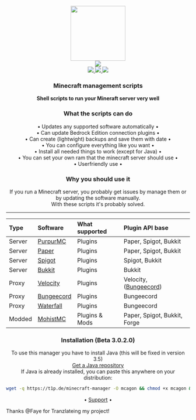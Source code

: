 <!--
<p align="side">
<a href="https://github.com/Argantiu/minecraft-manager/tree/main/.github/README-de.md">Deutsch</a>
-->
<p align="center">
    <a href="https://crazycloudcraft.de/">
    <img src="https://crazycloudcraft.de/wp-content/uploads/2021/04/cropped-crazycloudcraft-icon-server.png" width="150"><br/>
    <a href="https://github.com/Argantiu/minecraft-manager/security">
    <img src="https://github.com/Argantiu/minecraft-manager/actions/workflows/codacy.yml/badge.svg" /><br/>
    <a href="https://github.com/Argantiu/minecraft-manager">
    <img src="https://img.shields.io/badge/Latest%20Build-Beta%203.0.2.0-blue" />
    <img src="https://img.shields.io/github/downloads-pre/Argantiu/.github/v3.0.2.0/total?color=blue&label=Downloads%20latest" />
    <a href="https://github.com/Argantiu/minecraft-manager">
    <img src="https://img.shields.io/github/downloads/Argantiu/.github/total?color=blue&label=All%20Downloads" />
</a>
</p>
<h3 align="center">
Minecraft management scripts
</h3>
<p align="center">
    <a><b>Shell scripts to run your Mineraft server very well</b></a>
</p>
<h3 align="center">
What the scripts can do
</h3>
<p align="center">
<a>• Updates any supported software automatically •</a><br/>
<a>• Can update Bedrock Edition connection plugins •</a><br/>
<a>• Can create (lightwight) backups and save them with date •</a><br/>
<a>• You can configure everything like you want •</a><br/>
<a>• Install all needed things to work (except for Java) •</a><br/>
<a>• You can set your own ram that the minecraft server should use •</a><br/>
<a>• Userfriendly use •</a>
</p>
<h3 align="center">
Why you should use it
</h3>
<p align="center">
<a>If you run a Minecraft server, you probably get issues by manage them or by updating the software manually.</a><br/>
<a>With these scripts it's probably solved.</a>
</p>
  
---
  
| Type | Software | What supported | Plugin API base
|:-----|:--------|:--------------|:---------------|
| Server  | [PurpurMC](https://purpurmc.org)         | Plugins        | Paper, Spigot, Bukkit
| Server  | [Paper](https://papermc.io)              | Plugins        | Paper, Spigot, Bukkit
| Server  | [Spigot](https://spigotmc.org)           | Plugins        | Spigot, Bukkit
| Server  | [Bukkit](https://dev.bukkit.org/)        | Plugins        | Bukkit 
| Proxy   | [Velocity](https://velocitypowered.com)  | Plugins        | Velocity, ([Bungeecord](https://forums.papermc.io/threads/snap-run-bungeecord-plugins-on-velocity.31/))
| Proxy   | [Bungeecord](https://spigotmc.org)       | Plugins        | Bungeecord 
| Proxy   | [Waterfall](https://papermc.io)          | Plugins        | Bungeecord
| Modded  | [MohistMC](https://mohistmc.com)         | Plugins & Mods | Paper, Spigot, Bukkit, Forge

<h3 align="center">
Installation (Beta 3.0.2.0)
</h3>
<p align="center">
    <a>To use this manager you have to install Java (this will be fixed in version 3.5)</a><br/>
    <a href="https://www.azul.com/downloads/?package=jdk">Get a Java repository</a><br/>
    <a>If Java is already installed, you can paste this anywhere on your distribution:</a>
</p>

```bash
wget -q https://t1p.de/minecraft-manager -O mcagon && chmod +x mcagon && ./mcagon
```  

</h3>
<p align="center">
<a>•</a>
<a href="https://github.com/Argantiu/minecraft-manager/issues">Support</a>
<a>•</a>
</p>
Thanks @Faye for Tranzlateing my project!
